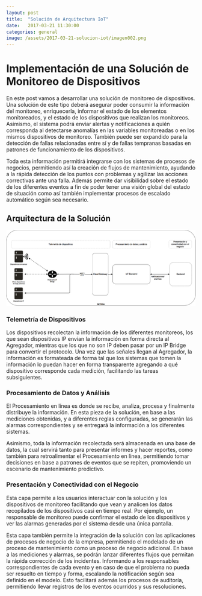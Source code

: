 ```yaml
---
layout: post
title:  "Solución de Arquitectura IoT"
date:   2017-03-21 11:30:00
categories: general
image: /assets/2017-03-21-solucion-iot/imagen002.png
---
```

# Implementación de una Solución de Monitoreo de Dispositivos
En este post vamos a desarrollar una solución de monitoreo de dispositivos. Una solución de este tipo deberá asegurar poder consumir la información del monitoreo, enriquecerla, informar el estado de los elementos monitoreados, y el estado de los dispositivos que realizan los monitoreos. Asimismo, el sistema podrá enviar alertas y notificaciones a quién corresponda al detectarse anomalías en las variables monitoreadas o en los mismos dispositivos de monitoreo. También puede ser expandido para la detección de fallas relacionadas entre sí y de fallas tempranas basadas en patrones de funcionamiento de los dispositivos.

Toda esta información permitirá integrarse con los sistemas de procesos de negocios, permitiendo así la creación de flujos de mantenimiento, ayudando a la rápida detección de los puntos con problemas y agilizar las acciones correctivas ante una falla.
Además permite dar visibilidad sobre el estado de los diferentes eventos a fin de poder tener una visión global del estado de situación como así también implementar procesos de escalado automático según sea necesario. 

## Arquitectura de la Solución
![Arquitectura](/assets/2017-03-21-solucion-iot/imagen001.png)
### Telemetría de Dispositivos
Los dispositivos recolectan la información de los diferentes monitoreos, los que sean dispositivos IP envían la información en forma directa al Agregador, mientras que los que no son IP deben pasar por un IP Bridge para convertir el protocolo.
Una vez que las señales llegan al Agregador, la información es formateada de forma tal que los sistemas que tomen la información lo puedan hacer en forma transparente agregando a qué dispositivo corresponde cada medición, facilitando las tareas subsiguientes.
### Procesamiento de Datos y Análisis
El Procesamiento en línea es donde se recibe, analiza, procesa y finalmente distribuye la información.
En esta pieza de la solución, en base a las mediciones obtenidas, y a diferentes reglas configuradas, se generarán las alarmas correspondientes y se entregará la información a los diferentes sistemas.

Asimismo, toda la información recolectada será almacenada en una base de datos, la cual servirá tanto para presentar informes y hacer reportes, como también para retroalimentar el Procesamiento en línea, permitiendo tomar decisiones en base a patrones de eventos que se repiten, promoviendo un escenario de mantenimiento predictivo.
### Presentación y Conectividad con el Negocio
Esta capa permite a los usuarios interactuar con la solución y los dispositivos de monitoreo facilitando que vean y analicen los datos recopilados de los dispositivos casi en tiempo real. Por ejemplo, un responsable de monitoreo puede confirmar el estado de los dispositivos y ver las alarmas generadas por el sistema desde una única pantalla. 

Esta capa también permite la integración de la solución con las aplicaciones de procesos de negocio de la empresa, permitiendo el modelado de un proceso de mantenimiento como un proceso de negocio adicional.
En base a las mediciones y alarmas, se podrán lanzar diferentes flujos que permitan la rápida corrección de los incidentes. Informando a los responsables correspondientes de cada evento y en caso de que el problema no pueda ser resuelto en tiempo y forma, escalando la notificación según sea definido en el modelo. Esto facilitará además los procesos de auditoría, permitiendo llevar registros de los eventos ocurridos y sus resoluciones.
